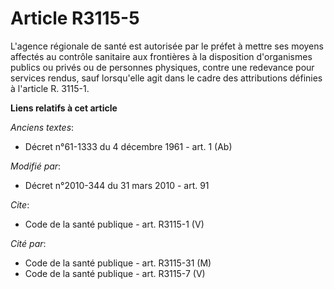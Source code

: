 # Article R3115-5

L'agence régionale de santé est autorisée par le préfet à mettre ses moyens affectés au contrôle sanitaire aux frontières à
la disposition d'organismes publics ou privés ou de personnes physiques, contre une redevance pour services rendus, sauf
lorsqu'elle agit dans le cadre des attributions définies à l'article R. 3115-1.

**Liens relatifs à cet article**

_Anciens textes_:

  - Décret n°61-1333 du 4 décembre 1961 - art. 1 (Ab)

_Modifié par_:

  - Décret n°2010-344 du 31 mars 2010 - art. 91

_Cite_:

  - Code de la santé publique - art. R3115-1 (V)

_Cité par_:

  - Code de la santé publique - art. R3115-31 (M)
  - Code de la santé publique - art. R3115-7 (V)
